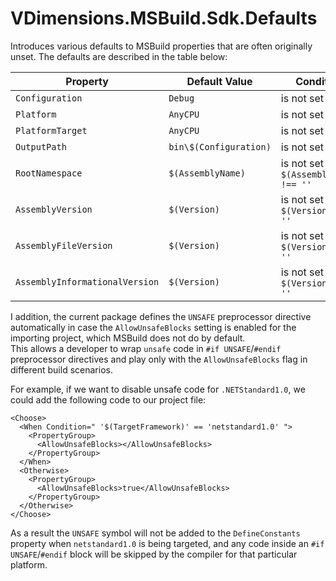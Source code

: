 # VDimensions.MSBuild.Sdk.Defaults

Introduces various defaults to MSBuild properties that are often originally unset.
The defaults are described in the table below:

|Property|Default Value|Condition|
|--|--|--|
|`Configuration`|`Debug`|is not set|
|`Platform`|`AnyCPU`|is not set|
|`PlatformTarget`|`AnyCPU`|is not set|
|`OutputPath`|`bin\$(Configuration)`|is not set|
|`RootNamespace`|`$(AssemblyName)`|is not set and `$(AssemblyName) !== ''`|
|`AssemblyVersion`|`$(Version)`|is not set and `$(Version) !== ''`|
|`AssemblyFileVersion`|`$(Version)`|is not set and `$(Version) !== ''`|
|`AssemblyInformationalVersion`|`$(Version)`|is not set and `$(Version) !== ''`|

I addition, the current package defines the `UNSAFE` preprocessor directive automatically in case the `AllowUnsafeBlocks` setting is enabled for the importing project, which MSBuild does not do by default.  
This allows a developer to wrap `unsafe` code in `#if UNSAFE`/`#endif` preprocessor directives and play only with the `AllowUnsafeBlocks` flag in different build scenarios.  

For example, if we want to disable unsafe code for `.NETStandard1.0`, we could add the following code to our project file:

    <Choose>
      <When Condition=" '$(TargetFramework)' == 'netstandard1.0' ">
        <PropertyGroup>
          <AllowUnsafeBlocks></AllowUnsafeBlocks>
        </PropertyGroup>
      </When>
      <Otherwise>
        <PropertyGroup>
          <AllowUnsafeBlocks>true</AllowUnsafeBlocks>
        </PropertyGroup>
      </Otherwise>
    </Choose>

As a result the `UNSAFE` symbol will not be added to the `DefineConstants` property when `netstandard1.0` is being targeted, and any code inside an `#if UNSAFE`/`#endif` block will be skipped by the compiler for that particular platform.